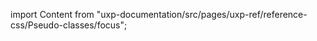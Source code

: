
import Content from "uxp-documentation/src/pages/uxp-ref/reference-css/Pseudo-classes/focus";

<Content query="product=xd"/>
